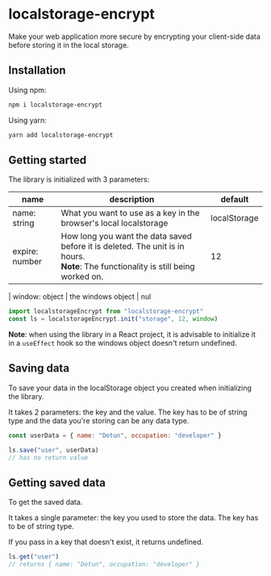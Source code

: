 # localstorage-encrypt

Make your web application more secure by encrypting your client-side data before storing it in the local storage.

## Installation

Using npm:

```bash
npm i localstorage-encrypt
```

Using yarn:

```bash
yarn add localstorage-encrypt
```

## Getting started

The library is initialized with 3 parameters:

| name           | description                                                                                                                             | default      |
| -------------- | --------------------------------------------------------------------------------------------------------------------------------------- | ------------ |
| name: string   | What you want to use as a key in the browser's local localstorage                                                                       | localStorage |
| expire: number | How long you want the data saved before it is deleted. The unit is in hours.<br />**Note**: The functionality is still being worked on. | 12           |

| window: object | the windows object | nul

```javascript
import localstorageEncrypt from "localstorage-encrypt"
const ls = localstorageEncrypt.init("storage", 12, window)
```

**Note**: when using the library in a React project, it is advisable to initialize it in a `useEffect` hook so the windows object doesn't return undefined.

## Saving data

To save your data in the localStorage object you created when initializing the library.

It takes 2 parameters: the key and the value. The key has to be of string type and the data you're storing can be any data type.

```javascript
const userData = { name: "Dotun", occupation: "developer" }

ls.save("user", userData)
// has no return value
```

## Getting saved data

To get the saved data.

It takes a single parameter: the key you used to store the data. The key has to be of string type.

If you pass in a key that doesn't exist, it returns undefined.

```javascript
ls.get("user")
// returns { name: "Dotun", occupation: "developer" }
```
